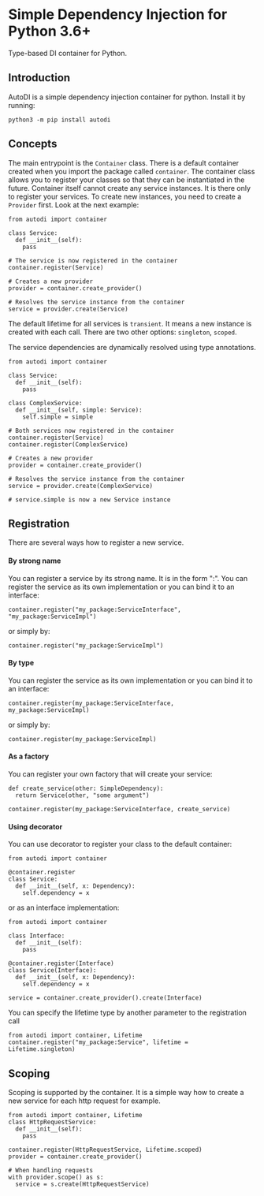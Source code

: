 # Simple Dependency Injection for Python 3.6+
Type-based DI container for Python.

## Introduction
AutoDI is a simple dependency injection container for python. Install it by running:
```
python3 -m pip install autodi
```

## Concepts
The main entrypoint is the `Container` class. There is a default container created when you import the package called `container`. The container class allows you to register your classes so that they can be instantiated in the future. Container itself cannot create any service instances. It is there only to register your services. To create new instances, you need to create a `Provider` first. Look at the next example:

```
from autodi import container

class Service:
  def __init__(self):
    pass
    
# The service is now registered in the container
container.register(Service)

# Creates a new provider
provider = container.create_provider()

# Resolves the service instance from the container
service = provider.create(Service)
```

The default lifetime for all services is `transient`. It means a new instance is created with each call. There are two other options: `singleton`, `scoped`.

The service dependencies are dynamically resolved using type annotations.
```
from autodi import container

class Service:
  def __init__(self):
    pass
    
class ComplexService:
  def __init__(self, simple: Service):
    self.simple = simple
    
# Both services now registered in the container
container.register(Service)
container.register(ComplexService)

# Creates a new provider
provider = container.create_provider()

# Resolves the service instance from the container
service = provider.create(ComplexService)

# service.simple is now a new Service instance
```

## Registration
There are several ways how to register a new service.

#### By strong name
You can register a service by its strong name. It is in the form "<module name>:<class name>". You can register the service as its own implementation or you can bind it to an interface:
```
container.register("my_package:ServiceInterface", "my_package:ServiceImpl")
```
or simply by:
```
container.register("my_package:ServiceImpl")
```
  
#### By type
You can register the service as its own implementation or you can bind it to an interface:
```
container.register(my_package:ServiceInterface, my_package:ServiceImpl)
```
or simply by:
```
container.register(my_package:ServiceImpl)
```

#### As a factory
You can register your own factory that will create your service:
```
def create_service(other: SimpleDependency):
  return Service(other, "some argument")
  
container.register(my_package:ServiceInterface, create_service)
```

#### Using decorator
You can use decorator to register your class to the default container:
```
from autodi import container

@container.register
class Service:
  def __init__(self, x: Dependency):
    self.dependency = x

```

or as an interface implementation:
```
from autodi import container

class Interface:
  def __init__(self):
    pass
    
@container.register(Interface)
class Service(Interface):
  def __init__(self, x: Dependency):
    self.dependency = x
    
service = container.create_provider().create(Interface)
```

You can specify the lifetime type by another parameter to the registration call
```
from autodi import container, Lifetime
container.register("my_package:Service", lifetime = Lifetime.singleton)
```

## Scoping
Scoping is supported by the container. It is a simple way how to create a new service for each http request for example.

```
from autodi import container, Lifetime
class HttpRequestService:
  def __init__(self):
    pass

container.register(HttpRequestService, Lifetime.scoped)
provider = container.create_provider()

# When handling requests
with provider.scope() as s:
  service = s.create(HttpRequestService)
 
```
